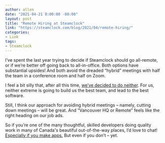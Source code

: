 ```yaml
---
author: allen
date: "2021-04-21 8:00:00 -08:00"
layout: post
title: "Remote Hiring at Steamclock"
link: "https://steamclock.com/blog/2021/04/remote-hiring/"
categories:
- Link
tags:
- Steamclock
---
```


I’ve spent the last year trying to decide if Steamclock should go all-remote, or if we’re better off going back to all-in-office. Both options have substantial upsides! And both avoid the dreaded “hybrid” meetings with half the team in a conference room and half on Zoom.

I feel a bit silly that, after all this time, [we’ve decided to do neither](https://steamclock.com/blog/2021/04/remote-hiring/). For us, neither extreme is going to build us the best team, and lead to the best software.

Still, I think our approach for avoiding hybrid meetings – namely, cutting down meetings – will be great. And “Vancouver HQ or Remote” feels like the right heading on our job ads.

So if you’re one of the many thoughtful, skilled developers doing quality work in many of Canada's beautiful out-of-the-way places, I’d love to chat! [Especially if you make apps.](https://steamclock.com/careers/lead-ios-mobile-developer) But even if you don’t – yet.
